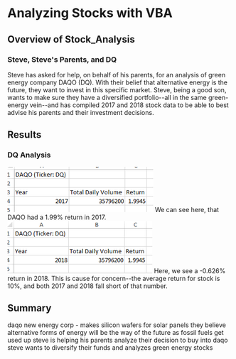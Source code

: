 # Analyzing Stocks with VBA
## Overview of Stock_Analysis
### Steve, Steve's Parents, and DQ
Steve has asked for help, on behalf of his parents, for an analysis of green energy company DAQO (DQ). With their belief that alternative energy is the future, they want to invest in this specific market. Steve, being a good son, wants to make sure they have a diversified portfolio--all in the same green-energy vein--and has compiled 2017 and 2018 stock data to be able to best advise his parents and their investment decisions.
## Results
### DQ Analysis
![DQ_Analysis_2017](DQ_Analysis_2017.PNG) 
We can see here, that DAQO had a 1.99% return in 2017.
![DQ_Analysis_2018](DQ_Analysis_2018.PNG)
Here, we see a -0.626% return in 2018.
This is cause for concern--the average return for stock is 10%, and both 2017 and 2018 fall short of that number. 
## Summary
daqo new energy corp - makes silicon wafers for solar panels
they believe alternative forms of energy will be the way of the future as fossil fuels get used up
steve is helping his parents analyze their decision to buy into daqo
steve wants to diversify their funds and analyzes green energy stocks

